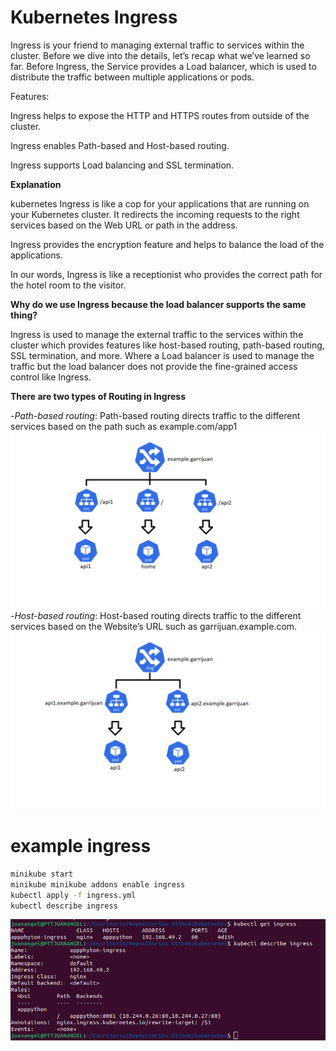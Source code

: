 # Kubernetes Ingress
Ingress is your friend to managing external traffic to services within the cluster. Before we dive into the details, let’s recap what we’ve learned so far. Before Ingress, the Service provides a Load balancer, which is used to distribute the traffic between multiple applications or pods.

Features:

Ingress helps to expose the HTTP and HTTPS routes from outside of the cluster.

Ingress enables Path-based and Host-based routing.

Ingress supports Load balancing and SSL termination.

**Explanation**

kubernetes Ingress is like a cop for your applications that are running on your Kubernetes cluster. It redirects the incoming requests to the right services based on the Web URL or path in the address.

Ingress provides the encryption feature and helps to balance the load of the applications.

In our words, Ingress is like a receptionist who provides the correct path for the hotel
room to the visitor.

**Why do we use Ingress because the load balancer supports the same thing?**

Ingress is used to manage the external traffic to the services within the cluster which
provides features like host-based routing, path-based routing, SSL termination, and more.
Where a Load balancer is used to manage the traffic but the load balancer does not provide
the fine-grained access control like Ingress.

**There are two types of Routing in Ingress**

-_Path-based routing_: Path-based routing directs traffic to the different services
based on the path such as example.com/app1
![alt text](/images/pathrouting.png "path routing")
-_Host-based routing_: Host-based routing directs traffic to the different services
based on the Website’s URL such as garrijuan.example.com.
![alt text](/images/hostrouting.png "host routing")


# example ingress
```sh
minikube start
minikube minikube addons enable ingress
kubectl apply -f ingress.yml
kubectl describe ingress
```
![alt text](/images/ingress.png "ingress")

